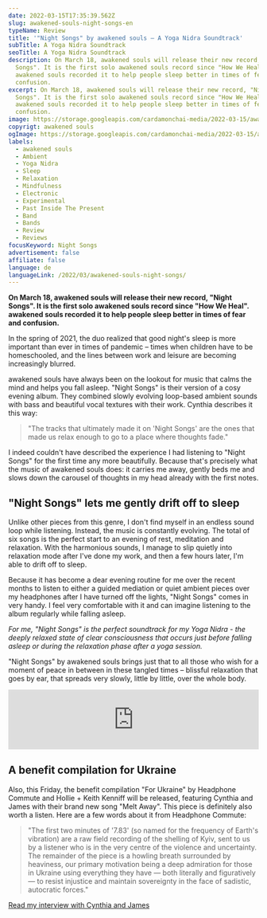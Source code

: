 ```yaml
---
date: 2022-03-15T17:35:39.562Z
slug: awakened-souls-night-songs-en
typeName: Review
title: '"Night Songs" by awakened souls – A Yoga Nidra Soundtrack'
subTitle: A Yoga Nidra Soundtrack
seoTitle: A Yoga Nidra Soundtrack
description: On March 18, awakened souls will release their new record, "Night
  Songs". It is the first solo awakened souls record since "How We Heal".
  awakened souls recorded it to help people sleep better in times of fear and
  confusion.
excerpt: On March 18, awakened souls will release their new record, "Night
  Songs". It is the first solo awakened souls record since "How We Heal".
  awakened souls recorded it to help people sleep better in times of fear and
  confusion.
image: https://storage.googleapis.com/cardamonchai-media/2022-03-15/awakened-souls-night-songs-jpg-imagine-585858_525456_1024_768/640.webp
copyrigt: awakened souls
ogImage: https://storage.googleapis.com/cardamonchai-media/2022-03-15/awakened-souls-night-songs-fb-png-imagine-585858_4f5052_1200_628/640.webp
labels:
  - awakened souls
  - Ambient
  - Yoga Nidra
  - Sleep
  - Relaxation
  - Mindfulness
  - Electronic
  - Experimental
  - Past Inside The Present
  - Band
  - Bands
  - Review
  - Reviews
focusKeyword: Night Songs
advertisement: false
affiliate: false
language: de
languageLink: /2022/03/awakened-souls-night-songs/
---
```

**On March 18, awakened souls will release their new record, "Night Songs". It is the first solo awakened souls record since "How We Heal". awakened souls recorded it to help people sleep better in times of fear and confusion.**

In the spring of 2021, the duo realized that good night's sleep is more important than ever in times of pandemic – times when children have to be homeschooled, and the lines between work and leisure are becoming increasingly blurred.

awakened souls have always been on the lookout for music that calms the mind and helps you fall asleep. "Night Songs" is their version of a cosy evening album. They combined slowly evolving loop-based ambient sounds with bass and beautiful vocal textures with their work. Cynthia describes it this way:

> "The tracks that ultimately made it on 'Night Songs' are the ones that made us relax enough to go to a place where thoughts fade."

I indeed couldn't have described the experience I had listening to "Night Songs" for the first time any more beautifully. Because that's precisely what the music of awakened souls does: it carries me away, gently beds me and slows down the carousel of thoughts in my head already with the first notes.

## "Night Songs" lets me gently drift off to sleep

Unlike other pieces from this genre, I don't find myself in an endless sound loop while listening. Instead, the music is constantly evolving. The total of six songs is the perfect start to an evening of rest, meditation and relaxation. With the harmonious sounds, I manage to slip quietly into relaxation mode after I've done my work, and then a few hours later, I'm able to drift off to sleep.

Because it has become a dear evening routine for me over the recent months to listen to either a guided mediation or quiet ambient pieces over my headphones after I have turned off the lights, "Night Songs" comes in very handy. I feel very comfortable with it and can imagine listening to the album regularly while falling asleep.

*For me, "Night Songs" is the perfect soundtrack for my Yoga Nidra - the deeply relaxed state of clear consciousness that occurs just before falling asleep or during the relaxation phase after a yoga session.*

"Night Songs" by awakened souls brings just that to all those who wish for a moment of peace in between in these tangled times – blissful relaxation that goes by ear, that spreads very slowly, little by little, over the whole body.

<iframe style="border: 0; width: 100%; height: 120px;" src="https://bandcamp.com/EmbeddedPlayer/album=1601913513/size=large/bgcol=ffffff/linkcol=5c9b72/tracklist=false/artwork=small/transparent=true/" seamless><a href="https://pitp.bandcamp.com/album/night-songs">Night Songs by awakened souls</a></iframe>

## A benefit compilation for Ukraine

Also, this Friday, the benefit compilation "For Ukraine" by Headphone Commute and Hollie + Keith Kenniff will be released, featuring Cynthia and James with their brand new song "Melt Away". This piece is definitely also worth a listen. Here are a few words about it from Headphone Commute:

> "The first two minutes of '7.83' (so named for the frequency of Earth's vibration) are a raw field recording of the shelling of Kyiv, sent to us by a listener who is in the very centre of the violence and uncertainty. The remainder of the piece is a howling breath surrounded by heaviness, our primary motivation being a deep admiration for those in Ukraine using everything they have — both literally and figuratively — to resist injustice and maintain sovereignty in the face of sadistic, autocratic forces."

[Read my interview with Cynthia and James](/2021/10/awakened-souls-en/)
